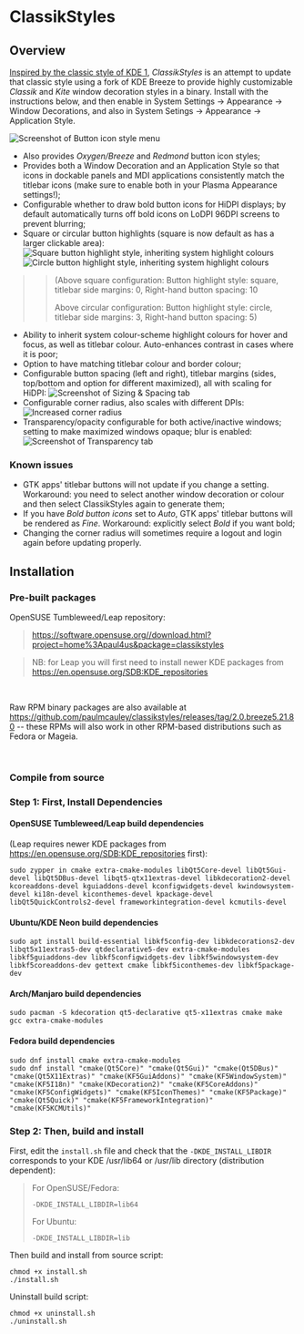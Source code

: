# ClassikStyles
## Overview
[Inspired by the classic style of KDE 1](https://forum.kde.org/viewtopic.php?f=285&t=138602), _ClassikStyles_ is an attempt to update that classic style using a fork of KDE Breeze to provide highly customizable _Classik_ and _Kite_ window decoration styles in a binary. Install with the instructions below, and then enable in System Settings -> Appearance -> Window Decorations, and also in System Setings -> Appearance -> Application Style.

![Screenshot of Button icon style menu](screenshots/ClassikStyles_buttonIconStyle_menu.png "Screenshot of Button icon style menu")
* Also provides _Oxygen/Breeze_ and _Redmond_ button icon styles;
* Provides both a Window Decoration and an Application Style so that icons in dockable panels and MDI applications consistently match the titlebar icons (make sure to enable both in your Plasma Appearance settings!);
* Configurable whether to draw bold button icons for HiDPI displays; by default automatically turns off bold icons on LoDPI 96DPI screens to prevent blurring;
* Square or circular button highlights (square is now default as has a larger clickable area):
![Square button highlight style, inheriting system highlight colours](screenshots/squareHighlight.gif?raw=true "Square button highlight style, inheriting system highlight colours")![Circle button highlight style, inheriting system highlight colours](screenshots/circleHighlight.gif?raw=true "Circle button highlight style, inheriting system highlight colours")
>> (Above square configuration: Button highlight style: square, titlebar side margins: 0, Right-hand button spacing: 10
>>
>> Above circular configuration: Button highlight style: circle, titlebar side margins: 3, Right-hand button spacing: 5)

* Ability to inherit system colour-scheme highlight colours for hover and focus, as well as titlebar colour. Auto-enhances contrast in cases where it is poor;
* Option to have matching titlebar colour and border colour;
* Configurable button spacing (left and right), titlebar margins (sides, top/bottom and option for different maximized), all with scaling for HiDPI:
![Screenshot of Sizing & Spacing tab](screenshots/ClassikStyles_sizingAndSpacing_tab.png "Screenshot of Sizing & Spacing tab")
* Configurable corner radius, also scales with different DPIs:
![Increased corner radius](screenshots/ClassikStyles_cornerRadius.png "Increased corner radius")
* Transparency/opacity configurable for both active/inactive windows; setting to make maximized windows opaque; blur is enabled:
![Screenshot of Transparency tab](screenshots/ClassikStyles_transparency_tab.png "Screenshot of Transparency tab")

### Known issues
* GTK apps' titlebar buttons will not update if you change a setting. Workaround: you need to select another window decoration or colour and then select ClassikStyles again to generate them;
* If you have _Bold button icons_ set to _Auto_, GTK apps' titlebar buttons will be rendered as _Fine_. Workaround: explicitly select _Bold_ if you want bold;
* Changing the corner radius will sometimes require a logout and login again before updating properly.

## Installation
### Pre-built packages
OpenSUSE Tumbleweed/Leap repository:
> https://software.opensuse.org//download.html?project=home%3Apaul4us&package=classikstyles

> NB: for Leap you will first need to install newer KDE packages from https://en.opensuse.org/SDB:KDE_repositories

&nbsp;
&nbsp;

Raw RPM binary packages are also available at https://github.com/paulmcauley/classikstyles/releases/tag/2.0.breeze5.21.80 -- these RPMs will also work in other RPM-based distributions such as Fedora or Mageia.

&nbsp;
&nbsp;

### Compile from source
### Step 1: First, Install Dependencies
#### OpenSUSE Tumbleweed/Leap build dependencies
(Leap requires newer KDE packages from https://en.opensuse.org/SDB:KDE_repositories first):
```
sudo zypper in cmake extra-cmake-modules libQt5Core-devel libQt5Gui-devel libQt5DBus-devel libqt5-qtx11extras-devel libkdecoration2-devel kcoreaddons-devel kguiaddons-devel kconfigwidgets-devel kwindowsystem-devel ki18n-devel kiconthemes-devel kpackage-devel libQt5QuickControls2-devel frameworkintegration-devel kcmutils-devel
```

#### Ubuntu/KDE Neon build dependencies
```
sudo apt install build-essential libkf5config-dev libkdecorations2-dev libqt5x11extras5-dev qtdeclarative5-dev extra-cmake-modules libkf5guiaddons-dev libkf5configwidgets-dev libkf5windowsystem-dev libkf5coreaddons-dev gettext cmake libkf5iconthemes-dev libkf5package-dev
```

#### Arch/Manjaro build dependencies
```
sudo pacman -S kdecoration qt5-declarative qt5-x11extras cmake make gcc extra-cmake-modules
```

#### Fedora build dependencies
```
sudo dnf install cmake extra-cmake-modules
sudo dnf install "cmake(Qt5Core)" "cmake(Qt5Gui)" "cmake(Qt5DBus)" "cmake(Qt5X11Extras)" "cmake(KF5GuiAddons)" "cmake(KF5WindowSystem)" "cmake(KF5I18n)" "cmake(KDecoration2)" "cmake(KF5CoreAddons)" "cmake(KF5ConfigWidgets)" "cmake(KF5IconThemes)" "cmake(KF5Package)" "cmake(Qt5Quick)" "cmake(KF5FrameworkIntegration)" "cmake(KF5KCMUtils)"
```

### Step 2: Then, build and install
First, edit the ```install.sh``` file and check that the ```-DKDE_INSTALL_LIBDIR``` corresponds to your KDE /usr/lib64 or /usr/lib directory (distribution dependent):

> For OpenSUSE/Fedora:
> ```
> -DKDE_INSTALL_LIBDIR=lib64
> ```
> For Ubuntu:
> ```
> -DKDE_INSTALL_LIBDIR=lib
> ```

Then build and install from source script:
```
chmod +x install.sh
./install.sh
```

Uninstall build script:
```
chmod +x uninstall.sh
./uninstall.sh
```

